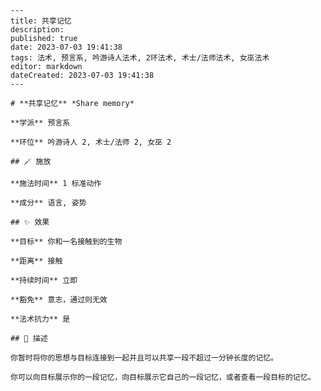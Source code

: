 
    ---
    title: 共享记忆
    description: 
    published: true
    date: 2023-07-03 19:41:38
    tags: 法术, 预言系, 吟游诗人法术, 2环法术, 术士/法师法术, 女巫法术
    editor: markdown
    dateCreated: 2023-07-03 19:41:38
    ---

    # **共享记忆** *Share memory*

    **学派** 预言系 

    **环位** 吟游诗人 2, 术士/法师 2, 女巫 2

    ## 🪄 施放

    **施法时间** 1 标准动作

    **成分** 语言, 姿势

    ## ✨ 效果 

    **目标** 你和一名接触到的生物 

    **距离** 接触  

    **持续时间** 立即 

    **豁免** 意志，通过则无效

    **法术抗力** 是

    ## 📖 描述

    你暂时将你的思想与目标连接到一起并且可以共享一段不超过一分钟长度的记忆。

    你可以向目标展示你的一段记忆，向目标展示它自己的一段记忆，或者查看一段目标的记忆。
    